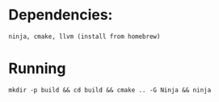 # Dependencies:
    ninja, cmake, llvm (install from homebrew)

# Running
    mkdir -p build && cd build && cmake .. -G Ninja && ninja